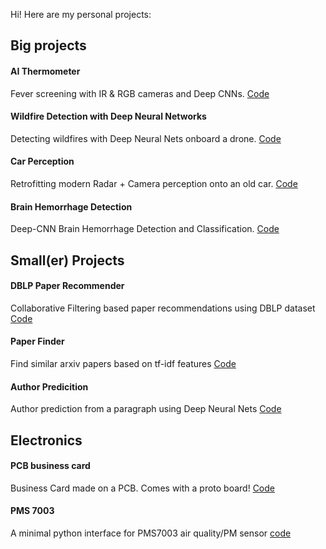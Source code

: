 Hi! Here are my personal projects:

## Big projects

#### AI Thermometer
Fever screening with IR & RGB cameras and Deep CNNs. [Code](https://github.com/tomek-l/ai-thermometer)

#### Wildfire Detection with Deep Neural Networks
Detecting wildfires with Deep Neural Nets onboard a drone. [Code](https://github.com/tomek-l/fire-detect-nn)

#### Car Perception
Retrofitting modern Radar + Camera perception onto an old car. [Code](https://github.com/tomek-l/car)

#### Brain Hemorrhage Detection
Deep-CNN Brain Hemorrhage Detection and Classification. [Code](https://github.com/tomek-l/brain-hemorrhage-detection)


## Small(er) Projects

#### DBLP Paper Recommender
Collaborative Filtering based paper recommendations using DBLP dataset [Code](https://github.com/tomek-l/paper-recommender)

#### Paper Finder
Find similar arxiv papers based on tf-idf features [Code](https://github.com/tomek-l/paper-finder)

#### Author Predicition
Author prediction from a paragraph using Deep Neural Nets [Code](https://github.com/tomek-l/author-predictor) 


## Electronics
#### PCB business card
Business Card made on a PCB. Comes with a proto board! [Code](https://github.com/tomek-l/pcb-busness-card)

#### PMS 7003
A minimal python interface for PMS7003 air quality/PM sensor [code](https://github.com/tomek-l/pms7003)

